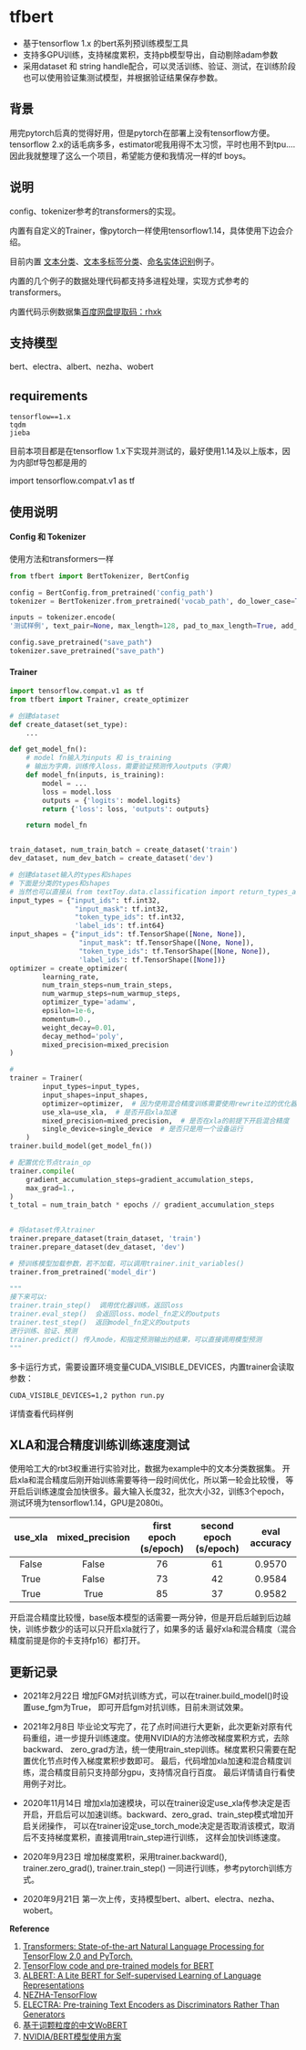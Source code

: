 # tfbert
- 基于tensorflow 1.x 的bert系列预训练模型工具
- 支持多GPU训练，支持梯度累积，支持pb模型导出，自动剔除adam参数
- 采用dataset 和 string handle配合，可以灵活训练、验证、测试，在训练阶段也可以使用验证集测试模型，并根据验证结果保存参数。

## 背景

用完pytorch后真的觉得好用，但是pytorch在部署上没有tensorflow方便。
tensorflow 2.x的话毛病多多，estimator呢我用得不太习惯，平时也用不到tpu....
因此我就整理了这么一个项目，希望能方便和我情况一样的tf boys。
## 说明


config、tokenizer参考的transformers的实现。

内置有自定义的Trainer，像pytorch一样使用tensorflow1.14，具体使用下边会介绍。

目前内置 [文本分类](run_classifier.py)、[文本多标签分类](run_element_extract.py)、[命名实体识别](run_ner.py)例子。

内置的几个例子的数据处理代码都支持多进程处理，实现方式参考的transformers。

内置代码示例数据集[百度网盘提取码：rhxk](https://pan.baidu.com/s/1lYy7BJdadT0LJfMSsKz6AA)
## 支持模型

bert、electra、albert、nezha、wobert

## requirements
```
tensorflow==1.x
tqdm
jieba
```
目前本项目都是在tensorflow 1.x下实现并测试的，最好使用1.14及以上版本，因为内部tf导包都是用的

import tensorflow.compat.v1 as tf

## **使用说明**
#### **Config 和 Tokenizer**
使用方法和transformers一样
```python
from tfbert import BertTokenizer, BertConfig

config = BertConfig.from_pretrained('config_path')
tokenizer = BertTokenizer.from_pretrained('vocab_path', do_lower_case=True)

inputs = tokenizer.encode(
'测试样例', text_pair=None, max_length=128, pad_to_max_length=True, add_special_tokens=True)

config.save_pretrained("save_path")
tokenizer.save_pretrained("save_path")
```
#### **Trainer**
```python
import tensorflow.compat.v1 as tf
from tfbert import Trainer, create_optimizer

# 创建dataset
def create_dataset(set_type):
    ...

def get_model_fn():
    # model fn输入为inputs 和 is_training
    # 输出为字典，训练传入loss，需要验证预测传入outputs（字典） 
    def model_fn(inputs, is_training):
        model = ...
        loss = model.loss
        outputs = {'logits': model.logits}
        return {'loss': loss, 'outputs': outputs}

    return model_fn


train_dataset, num_train_batch = create_dataset('train')
dev_dataset, num_dev_batch = create_dataset('dev')

# 创建dataset输入的types和shapes
# 下面是分类的types和shapes
# 当然也可以直接从 from textToy.data.classification import return_types_and_shapes
input_types = {"input_ids": tf.int32,
                "input_mask": tf.int32,
                "token_type_ids": tf.int32,
                'label_ids': tf.int64}
input_shapes = {"input_ids": tf.TensorShape([None, None]),
                 "input_mask": tf.TensorShape([None, None]),
                 "token_type_ids": tf.TensorShape([None, None]),
                 'label_ids': tf.TensorShape([None])}
optimizer = create_optimizer(
        learning_rate,
        num_train_steps=num_train_steps,
        num_warmup_steps=num_warmup_steps,
        optimizer_type='adamw',
        epsilon=1e-6,
        momentum=0.,
        weight_decay=0.01,
        decay_method='poly',
        mixed_precision=mixed_precision
)

# 
trainer = Trainer(
        input_types=input_types,
        input_shapes=input_shapes,
        optimizer=optimizer,  # 因为使用混合精度训练需要使用rewrite过的优化器计算梯度，所以需要先传入，如果不使用就可以在compile传入
        use_xla=use_xla,  # 是否开启xla加速
        mixed_precision=mixed_precision,  # 是否在xla的前提下开启混合精度
        single_device=single_device  # 是否只是用一个设备运行
    )
trainer.build_model(get_model_fn())

# 配置优化节点train_op
trainer.compile(
    gradient_accumulation_steps=gradient_accumulation_steps,
    max_grad=1.,
)
t_total = num_train_batch * epochs // gradient_accumulation_steps

  
# 将dataset传入trainer
trainer.prepare_dataset(train_dataset, 'train')
trainer.prepare_dataset(dev_dataset, 'dev')

# 预训练模型加载参数，若不加载，可以调用trainer.init_variables()
trainer.from_pretrained('model_dir')

"""
接下来可以:
trainer.train_step()  调用优化器训练，返回loss
trainer.eval_step()  会返回loss、model_fn定义的outputs
trainer.test_step()  返回model_fn定义的outputs
进行训练、验证、预测
trainer.predict() 传入mode，和指定预测输出的结果，可以直接调用模型预测
"""
```
多卡运行方式，需要设置环境变量CUDA_VISIBLE_DEVICES，内置trainer会读取参数：
```
CUDA_VISIBLE_DEVICES=1,2 python run.py
```
详情查看代码样例

## **XLA和混合精度训练训练速度测试**

使用哈工大的rbt3权重进行实验对比，数据为example中的文本分类数据集。
开启xla和混合精度后刚开始训练需要等待一段时间优化，所以第一轮会比较慢，
等开启后训练速度会加快很多。最大输入长度32，批次大小32，训练3个epoch，
测试环境为tensorflow1.14，GPU是2080ti。

| use_xla | mixed_precision | first epoch (s/epoch) | second epoch (s/epoch) | eval accuracy |
| :------: | :------: | :------: | :------: | :------: |
| False | False | 76 | 61 | 0.9570 |
| True | False | 73 | 42 | 0.9584 |
| True | True | 85 | 37 | 0.9582 |

开启混合精度比较慢，base版本模型的话需要一两分钟，但是开启后越到后边越快，训练步数少的话可以只开启xla就行了，如果多的话
最好xla和混合精度（混合精度前提是你的卡支持fp16）都打开。
## **更新记录**

- 2021年2月22日 增加FGM对抗训练方式，可以在trainer.build_model()时设置use_fgm为True，
  即可开启fgm对抗训练，目前未测试效果。

- 2021年2月8日  毕业论文写完了，花了点时间进行大更新，此次更新对原有代码重组，进一步提升训练速度。使用NVIDIA的方法修改梯度累积方式，去除backward、
  zero_grad方法，统一使用train_step训练。梯度累积只需要在配置优化节点时传入梯度累积步数即可。
  最后，代码增加xla加速和混合精度训练，混合精度目前只支持部分gpu，支持情况自行百度。
  最后详情请自行看使用例子对比。

- 2020年11月14日 增加xla加速模块，可以在trainer设定use_xla传参决定是否开启，开启后可以加速训练。backward、zero_grad、train_step模式增加开启关闭操作，
可以在trainer设定use_torch_mode决定是否取消该模式，取消后不支持梯度累积，直接调用train_step进行训练，
这样会加快训练速度。

- 2020年9月23日 增加梯度累积，采用trainer.backward(), trainer.zero_grad(), trainer.train_step() 一同进行训练，参考pytorch训练方式。
- 2020年9月21日 第一次上传，支持模型bert、albert、electra、nezha、wobert。

**Reference**  
1. [Transformers: State-of-the-art Natural Language Processing for TensorFlow 2.0 and PyTorch. ](https://github.com/huggingface/transformers)
2. [TensorFlow code and pre-trained models for BERT](https://github.com/google-research/bert)
3. [ALBERT: A Lite BERT for Self-supervised Learning of Language Representations](https://github.com/google-research/albert)
4. [NEZHA-TensorFlow](https://github.com/huawei-noah/Pretrained-Language-Model/tree/master/NEZHA-TensorFlow)
5. [ELECTRA: Pre-training Text Encoders as Discriminators Rather Than Generators](https://github.com/google-research/electra)
6. [基于词颗粒度的中文WoBERT](https://github.com/ZhuiyiTechnology/WoBERT)
7. [NVIDIA/BERT模型使用方案](https://github.com/NVIDIA/DeepLearningExamples/tree/master/TensorFlow/LanguageModeling/BERT)
